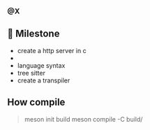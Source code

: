 ### @X

##  Milestone
- create a http server in c
-
- language syntax
- tree sitter
- create a transpiler

## How compile
> meson init build
> meson compile -C build/
